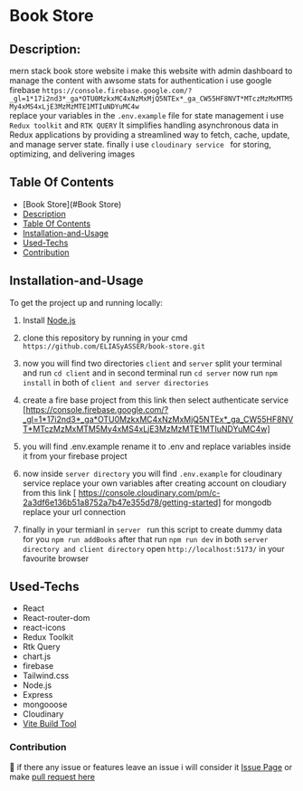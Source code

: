 # Book Store 

## Description:
mern stack book store website i make this website with admin dashboard to manage the content with awsome 
stats for authentication i use google firebase  `https://console.firebase.google.com/?_gl=1*17i2nd3*_ga*OTU0MzkxMC4xNzMxMjQ5NTEx*_ga_CW55HF8NVT*MTczMzMxMTM5My4xMS4xLjE3MzMzMTE1MTIuNDYuMC4w`  
replace your variables in the `.env.example` file  for state management i use `Redux toolkit` and `RTK QUERY` It simplifies handling 
asynchronous data in Redux applications by providing a streamlined way to fetch, cache, update, and manage server state. finally i use `cloudinary service ` for storing, optimizing, and delivering images

## Table Of Contents
  - [Book Store](#Book Store)
  - [Description](#description)
  - [Table Of Contents](#table-of-contents)
  - [Installation-and-Usage](#installation-and-usage)
  - [Used-Techs](#used-techs)
  - [Contribution](#contribution)

## Installation-and-Usage

To get the project up and running locally:
1. Install [Node.js](https://nodejs.org/en/)

2. clone this repository by running in your cmd `https://github.com/ELIASyASSER/book-store.git`
  
3. now you will find two directories `client` and `server` split your terminal and run `cd client` and in  second terminal run `cd server` now run `npm install` in both of `client and server directories`

4. create a fire base project from this link then select authenticate service 
[https://console.firebase.google.com/?_gl=1*17i2nd3*_ga*OTU0MzkxMC4xNzMxMjQ5NTEx*_ga_CW55HF8NVT*MTczMzMxMTM5My4xMS4xLjE3MzMzMTE1MTIuNDYuMC4w]

5. you will find .env.example rename it to .env and replace variables inside it from your firebase project

6.  now inside `server directory` you will find  `.env.example` for cloudinary service replace your own variables after creating account on cloudiary from this link
[  https://console.cloudinary.com/pm/c-2a3df6e136b51a8752a7b47e355d78/getting-started] for mongodb replace your url connection 

7. finally in your termianl in `server ` run this script to create dummy data for you `npm run addBooks`  after that run `npm run dev` in both `server directory and client directory`
 open `http://localhost:5173/` in your favourite browser

 ## Used-Techs 
  - React
  - React-router-dom
  - react-icons
  - Redux Toolkit
  - Rtk Query
  - chart.js
  - firebase
  - Tailwind.css
  - Node.js
  - Express
  - mongooose
  - Cloudinary
  - [Vite Build Tool](https://vite.dev/guide/)
  
### Contribution
🤝
if there any issue or features leave an issue i will consider it [Issue Page]([issues/](https://github.com/ELIASyASSER/book-store/issues))
or make [pull request here ](https://github.com/ELIASyASSER/book-store/pulls)
